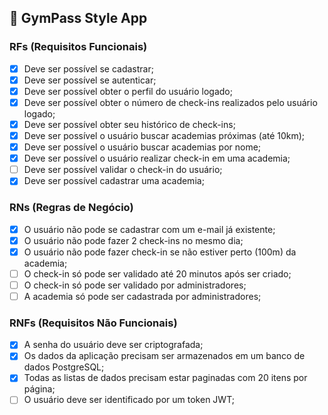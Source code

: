 ## 🦾 GymPass Style App

### RFs (Requisitos Funcionais)

- [x] Deve ser possível se cadastrar;
- [x] Deve ser possível se autenticar;
- [x] Deve ser possível obter o perfil do usuário logado;
- [x] Deve ser possível obter o número de check-ins realizados pelo usuário logado;
- [x] Deve ser possível obter seu histórico de check-ins;
- [x] Deve ser possível o usuário buscar academias próximas (até 10km);
- [x] Deve ser possível o usuário buscar academias por nome;
- [x] Deve ser possível o usuário realizar check-in em uma academia;
- [ ] Deve ser possível validar o check-in do usuário;
- [x] Deve ser possível cadastrar uma academia;

### RNs (Regras de Negócio)

- [x] O usuário não pode se cadastrar com um e-mail já existente;
- [x] O usuário não pode fazer 2 check-ins no mesmo dia;
- [x] O usuário não pode fazer check-in se não estiver perto (100m) da academia;
- [ ] O check-in só pode ser validado até 20 minutos após ser criado;
- [ ] O check-in só pode ser validado por administradores;
- [ ] A academia só pode ser cadastrada por administradores;

### RNFs (Requisitos Não Funcionais)

- [x] A senha do usuário deve ser criptografada;
- [x] Os dados da aplicação precisam ser armazenados em um banco de dados PostgreSQL;
- [x] Todas as listas de dados precisam estar paginadas com 20 itens por página;
- [ ] O usuário deve ser identificado por um token JWT;
